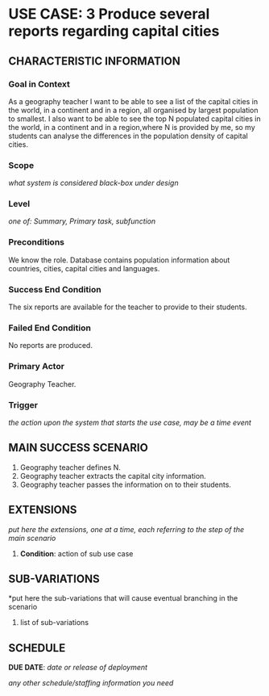 # USE CASE: 3 Produce several reports regarding capital cities

## CHARACTERISTIC INFORMATION

### Goal in Context

As a geography teacher I want to be able to see a list of the capital cities in the world, 
in a continent and in a region, all organised by largest population to smallest.
I also want to be able to see the top N populated capital cities in the world, in a
continent and in a region,where N is provided by me, so my students can analyse the 
differences in the population density of capital cities.

### Scope

*what system is considered black-box under design*

### Level

*one of: Summary, Primary task, subfunction*

### Preconditions

We know the role. Database contains population information about countries, cities, capital cities and languages.

### Success End Condition

The six reports are available for the teacher to provide to their students.

### Failed End Condition

No reports are produced.

### Primary Actor

Geography Teacher.

### Trigger

*the action upon the system that starts the use case, may be a time event*

## MAIN SUCCESS SCENARIO

1. Geography teacher defines N.
2. Geography teacher extracts the capital city information.
3. Geography teacher passes the information on to their students.

## EXTENSIONS

*put here the extensions, one at a time, each referring to the step of the main scenario*

1. **Condition**: action of sub use case

## SUB-VARIATIONS

*put here the sub-variations that will cause eventual branching in the scenario

1. list of sub-variations

## SCHEDULE

**DUE DATE**: *date or release of deployment*

*any other schedule/staffing information you need*